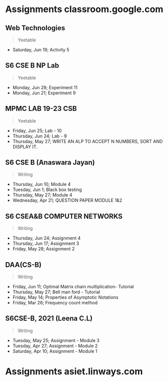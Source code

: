 # Assignments classroom.google.com

## Web Technologies

> Yeetable

- Saturday, Jun 19; Activity 5

## S6 CSE B NP Lab

> Yeetable

- Monday, Jun 28; Experiment 11
- Monday, Jun 21; Experiment 9

## MPMC LAB 19-23 CSB

> Yeetable

- Friday, Jun 25; Lab - 10
- Thursday, Jun 24; Lab - 9
- Thursday, May 27; WRITE AN ALP TO ACCEPT N NUMBERS, SORT AND DISPLAY IT.

## S6 CSE B (Anaswara Jayan)

> Writing

- Thursday, Jun 10; Module 4
- Tuesday, Jun 1; Black box testing
- Thursday, May 27; Module 4
- Wednesday, Apr 21; QUESTION PAPER MODULE 1&2

## S6 CSEA&B COMPUTER NETWORKS

> Writing

- Thursday, Jun 24; Assignment 4
- Thursday, Jun 17; Assignment 3
- Friday, May 28; Assignment 2

## DAA(CS-B)

> Writing

- Friday, Jun 11; Optimal Matrix chain multiplication- Tutorial
- Thursday, May 27; Bell man ford - Tutorial
- Friday, May 14; Properties of Asymptotic Notations
- Friday, Mar 26; Frequency count method

## S6CSE-B, 2021 (Leena C.L)

> Writing

- Tuesday, May 25; Assignment - Module 3
- Tuesday, Apr 27; Assignment - Module 2
- Saturday, Apr 10; Assignment - Module 1

# Assignments asiet.linways.com
